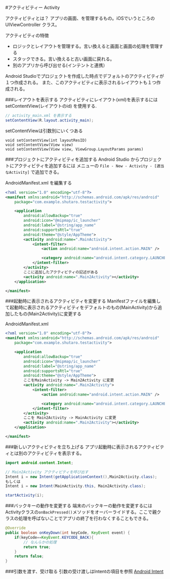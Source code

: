 #アクティビティー Activity

アクティビティとは？
アプリの画面、を管理するもの。iOSでいうところの UIViewController クラス。

アクティビティの特徴

* ロジックとレイアウトを管理する。言い換えると画面と画面の処理を管理する
* スタックできる。言い換えると古い画面に戻れる。
* 別のアプリから呼び出せる(インテントと連携）



Android Studioでプロジェクトを作成した時点でデフォルトのアクティビティが１つ作成される。
また、このアクティビティに表示されるレイアウトも１つ作成される。


###レイアウトを表示する
アクティビティにレイアウト(xml)を表示するには setContentView(レイアウトのid) を使用する.

```java
// activity_main.xml を表示する
setContentView(R.layout.activity_main);
```

setContentViewは引数別にいくつある
~~~
void setContentView(int layoutResID)
void setContentView(View view)
void setContentView(View view, ViewGroup.LayoutParams params)
~~~



###プロジェクトにアクティビティを追加する
Android Studio からプロジェクトにアクティビティを追加するには
メニューの `File - New - Activity - [適当なActivity]` で追加できる。

AndroidManifest.xml を編集する

```xml
<?xml version="1.0" encoding="utf-8"?>
<manifest xmlns:android="http://schemas.android.com/apk/res/android"
    package="com.example.shutaro.testactivity">

    <application
        android:allowBackup="true"
        android:icon="@mipmap/ic_launcher"
        android:label="@string/app_name"
        android:supportsRtl="true"
        android:theme="@style/AppTheme">
        <activity android:name=".MainActivity">
            <intent-filter>
                <action android:name="android.intent.action.MAIN" />

                <category android:name="android.intent.category.LAUNCHER" />
            </intent-filter>
        </activity>
        ここに追加したアクティビティの記述がある
        <activity android:name=".Main2Activity"></activity>
    </application>

</manifest>
```

###起動時に表示されるアクティビティを変更する
Manifestファイルを編集して起動時に表示されるアクティビティをデフォルトのもの(MainActivity)から追加したもの(Main2Activity)に変更する

AndroidManifest.xml

```xml
<?xml version="1.0" encoding="utf-8"?>
<manifest xmlns:android="http://schemas.android.com/apk/res/android"
    package="com.example.shutaro.testactivity">

    <application
        android:allowBackup="true"
        android:icon="@mipmap/ic_launcher"
        android:label="@string/app_name"
        android:supportsRtl="true"
        android:theme="@style/AppTheme">
        ここをMainActivity -> Main2Activity に変更
        <activity android:name=".Main2Activity">
            <intent-filter>
                <action android:name="android.intent.action.MAIN" />

                <category android:name="android.intent.category.LAUNCHER" />
            </intent-filter>
        </activity>
        ここを Main2Activity -> MainActivity に変更
        <activity android:name=".Main2Activity"></activity>
    </application>

</manifest>
```

###新しいアクティビティを立ち上げる
アプリ起動時に表示されるアクティビティとは別のアクティビティを表示する。

```java
import android.content.Intent;

// Main2Activity アクティビティを呼び出す
Intent i = new Intent(getApplicationContext(),Main2Activity.class);
もしくは
Intent i = new Intent(MainActivity.this, Main2Activity.class);

startActivity(i);
```

###バックキーの動作を変更する
端末のバックキーの動作を変更するにはActivityクラスの`onBackPressed()`メソッドをオーバーライドする。ここで親クラスの処理を呼ばないことでアプリの終了を行わなくすることもできる。

```java
@Override
public boolean onKeyDown(int keyCode, KeyEvent event) {
    if(keyCode==KeyEvent.KEYCODE_BACK){
        // なんらかの処理
        return true;
    }
    return false;
}
```

###引数を渡す、受け取る
引数の受け渡しはIntentの項目を参照
[Android Intent](quiver:///notes/84F77DCC-D6E3-4AB9-B14E-6F2DE50946BC)